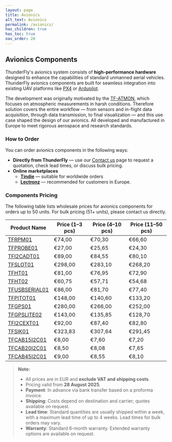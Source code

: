 ```yaml
---
layout: page
title: Avionics
alt_text: Avionics
permalink: /avionics/
has_children: true
has_toc: true
nav_order: 20
---
```



## Avionics Components  

ThunderFly's avionics system consists of **high-performance hardware** designed to enhance the capabilities of standard unmanned aerial vehicles. ThunderFly avionics components are built for seamless integration into existing UAV platforms like [PX4](https://px4.io/) or [Ardupilot](https://ardupilot.org/).   

The development was originally motivated by the [TF-ATMON](https://docs.thunderfly.cz/instruments/TF-ATMON), which focuses on atmospheric measurements in harsh conditions. Therefore solution covers the entire workflow — from sensors and in-flight data acquisition, through data transmission, to final visualization — and this use case shaped the design of our avionics. All developed and manufactured in Europe to meet rigorous aerospace and research standards.  

### How to Order

You can order avionics components in the following ways:

- **Directly from ThunderFly** — use our [Contact us](https://www.thunderfly.cz/contact-us.html) page to request a quotation, check lead times, or discuss bulk pricing.
- **Online marketplaces**
  - **[Tindie](https://www.tindie.com/stores/thunderfly/)** — suitable for worldwide orders
  - **[Lectronz](https://lectronz.com/stores/thunderfly)** — recommended for customers in Europe.

### Components Pricing

The following table lists wholesale prices for avionics components for orders up to 50 units. For bulk pricing (51+ units), please contact us directly.

| Product Name       | Price (1–3 pcs) | Price (4–10 pcs) | Price (11–50 pcs) |
|--------------------|------------------|-------------------|--------------------|
| [TFRPM01](https://docs.thunderfly.cz/avionics/TFRPM01/) | €74,00 | €70,30 | €66,60 |
| [TFPROBE01](https://docs.thunderfly.cz/avionics/TFRPM01/probe#tfprobe01a---omnipolar-magnetic-and-reflective-optical-sensor-probe) | €27,00 | €25,65 | €24,30 |
| [TFI2CADT01](https://docs.thunderfly.cz/avionics/TFI2CADT01/) | €89,00 | €84,55 | €80,10 |
| [TFSLOT01](https://docs.thunderfly.cz/avionics/TFSLOT01/) | €298,00 | €283,10 | €268,20 |
| [TFHT01](https://docs.thunderfly.cz/avionics/TFHT01/) | €81,00 | €76,95 | €72,90 |
| [TFHT02](https://docs.thunderfly.cz/avionics/TFHT02/) |	€60,75 | €57,71	| €54,68 |
| [TFUSBSERIAL01](https://docs.thunderfly.cz/avionics/TFUSBSERIAL01/) | €86,00 | €81,70 | €77,40 |
| [TFPITOT01](https://docs.thunderfly.cz/avionics/TFPITOT01/) | €148,00 | €140,60 | €133,20 |
| [TFGPS01](https://docs.thunderfly.cz/avionics/TFGPS01/) | €280,00 | €266,00 | €252,00 |
| [TFGPSLITE02](https://docs.thunderfly.cz/avionics/TFGPSLITE02/) | €143,00 | €135,85 | €128,70 |
| [TFI2CEXT01](https://docs.thunderfly.cz/avionics/TFI2CEXT01/) | €92,00 | €87,40 | €82,80 |
| [TFSIK01](https://docs.thunderfly.cz/avionics/TFSIK01/) | €323,83 | €307,64 | €291,45 |
| [TFCAB15I2C01](https://docs.thunderfly.cz/avionics/TFCAB01/) | €8,00 | €7,60 | €7,20 |
| [TFCAB20I2C01](https://docs.thunderfly.cz/avionics/TFCAB01/) | €8,50 | €8,08 | €7,65 |
| [TFCAB45I2C01](https://docs.thunderfly.cz/avionics/TFCAB01/) | €9,00 | €8,55 | €8,10 |

> **Note:**
> - All prices are in EUR and **exclude VAT and shipping costs**.
> - Pricing valid from **28 August 2025**.
> - **Payment**: In advance via bank transfer based on a proforma invoice.
> - **Shipping**: Costs depend on destination and carrier; quotes available on request.
> - **Lead time**: Standard quantities are usually shipped within a week, with a maximum lead time of up to 4 weeks. Lead times for bulk orders may vary.
> - **Warranty**: Standard 6-month warranty. Extended warranty options are available on request.

